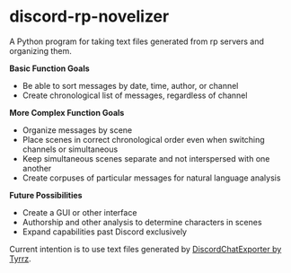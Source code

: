 # discord-rp-novelizer
A Python program for taking text files generated from rp servers and organizing them.

__Basic Function Goals__
  - Be able to sort messages by date, time, author, or channel
  - Create chronological list of messages, regardless of channel
  
__More Complex Function Goals__
  - Organize messages by scene
  - Place scenes in correct chronological order even when switching channels or simultaneous
  - Keep simultaneous scenes separate and not interspersed with one another
  - Create corpuses of particular messages for natural language analysis
  
__Future Possibilities__
  - Create a GUI or other interface
  - Authorship and other analysis to determine characters in scenes
  - Expand capabilities past Discord exclusively
  
Current intention is to use text files generated by [DiscordChatExporter by Tyrrz](https://github.com/Tyrrrz/DiscordChatExporter).
  

